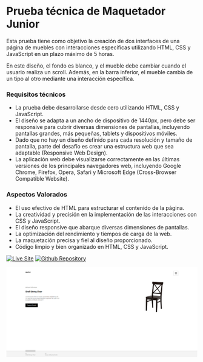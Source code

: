 # Prueba técnica de Maquetador Junior

Esta prueba tiene como objetivo la creación de dos interfaces de una página de muebles con interacciones específicas utilizando HTML, CSS y JavaScript en un plazo máximo de 5 horas. 

En este diseño, el fondo es blanco, y el mueble debe cambiar cuando el usuario realiza un scroll. Además, en la barra inferior, el mueble cambia de un tipo al otro mediante una interacción específica.

### Requisitos técnicos

- La prueba debe desarrollarse desde cero utilizando HTML, CSS y JavaScript.
- El diseño se adapta a un ancho de dispositivo de 1440px, pero debe ser responsive para cubrir diversas dimensiones de pantallas, incluyendo pantallas grandes, más pequeñas, tablets y dispositivos móviles.
- Dado que no hay un diseño definido para cada resolución y tamaño de pantalla, parte del desafío es crear una estructura web que sea adaptable (Responsive Web Design).
- La aplicación web debe visualizarse correctamente en las últimas versiones de los principales navegadores web, incluyendo Google Chrome, Firefox, Opera, Safari y Microsoft Edge (Cross-Browser Compatible Website).

### Aspectos Valorados

- El uso efectivo de HTML para estructurar el contenido de la página.
- La creatividad y precisión en la implementación de las interacciones con CSS y JavaScript.
- El diseño responsive que abarque diversas dimensiones de pantallas.
- La optimización del rendimiento y tiempos de carga de la web.
- La maquetación precisa y fiel al diseño proporcionado.
- Código limpio y bien organizado en HTML, CSS y JavaScript.

[![Live Site](https://img.shields.io/static/v1?label=&message=Live%20Site&color=0ABF53&style=for-the-badge)](https://acasadovalencia.github.io/mater-catalog-web/)
[![Github Repository](https://img.shields.io/static/v1?label=&message=Github%20Repository&color=0ABF53&style=for-the-badge&logo=github&logoColor=white)](https://github.com/acasadovalencia/mater-catalog-web.git)

![Mater catalog image](https://raw.githubusercontent.com/acasadovalencia/mater-catalog-web/master/readme-img.png)
